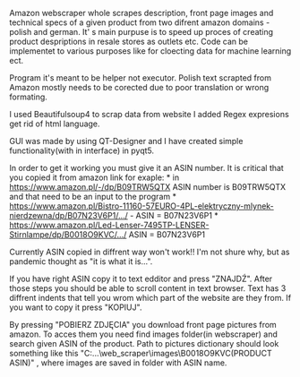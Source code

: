 Amazon webscraper whole scrapes description, front page images and technical specs of a given product from two difrent amazon domains - polish and german. 
It' s main purpuse is to speed up proces of creating product despriptions in resale stores as outlets etc. Code can be implementet to various purposes like for cloecting data for machine learning ect.

Program it's meant to be helper not executor. Polish text scrapted from Amazon mostly needs to be corected due to poor translation or wrong formating. 

I used Beautifulsoup4 to scrap data from website I added Regex expresions get rid of html language.

GUI was made by using QT-Designer and I have created simple functionality(with in interface) in pyqt5.

In order to get it working you must give it an ASIN number. It is critical that you copied it from amazon link for exaple:
    * in https://www.amazon.pl/-/dp/B09TRW5QTX ASIN number is B09TRW5QTX and that need to be an input to the program
    * https://www.amazon.pl/Bistro-11160-57EURO-4PL-elektryczny-mlynek-nierdzewna/dp/B07N23V6P1/.../ - ASIN = B07N23V6P1
    * https://www.amazon.pl/Led-Lenser-7495TP-LENSER-Stirnlampe/dp/B0018O9KVC/.../ ASIN = B07N23V6P1

Currently ASIN copied in diffrent way won't work!! I'm not shure why, but as pandemic thought as "it is what it is...". 

If you have right ASIN copy it to text edditor and press "ZNAJDŹ". 
After those steps you should be able to scroll content in text browser. Text has 3 diffrent indents that tell you wrom which part of the website are they from.
If you want to copy it press "KOPIUJ". 

By pressing "POBIERZ ZDJĘCIA" you download front page pictures from amazon. 
To acces them you need find images folder(in webscraper) and search given ASIN of the product.
Path to pictures dictionary should look something like this "C:\...\web_scraper\images\B0018O9KVC(PRODUCT ASIN)" , where images are saved in folder with 
ASIN name.









